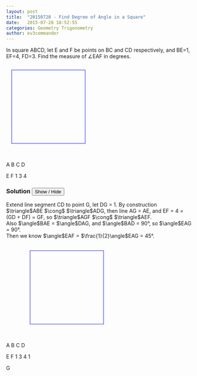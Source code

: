 ```yaml
---
layout: post
title:  "20150728 - Find Degree of Angle in a Square"
date:   2015-07-28 18:52:55
categories: Geometry Trigonometry
author: ev3commander
---
```


In square ABCD, let E and F be points on BC and CD respectively, and BE=1, EF=4, FD=3. Find the measure of $\angle$EAF in degrees.

<svg width="250" height="250">
  <rect x="15" y="15" width="200" height="200" style="fill:none;stroke:blue;stroke-width:1"/>

  <text x="4" y="15" fill="blue">A</text>
  <text x="214" y="15" fill="blue">B</text>
  <text x="214" y="222" fill="blue">C</text>
  <text x="4" y="222" fill="blue">D</text>

  <text x="214" y="70" fill="red">E</text>
  <text x="120" y="230" fill="red">F</text>
  <text x="215" y="45" fill="blue">1</text>
  <text x="80" y="230" fill="blue">3</text>
  <text x="170" y="165" fill="blue">4</text>


  <line x1="15" y1="15" x2="214" y2="60" style="stroke:rgb(255,0,0);stroke-width:1"/>
  <line x1="214" y1="60" x2="116" y2="214" style="stroke:rgb(255,0,0);stroke-width:1"/>
  <line x1="15" y1="15" x2="116" y2="214" style="stroke:rgb(255,0,0);stroke-width:1"/>
  
</svg>


### Solution <button>Show / Hide</button>

<solution>
Extend line segment CD to point G, let DG = 1. By construction $\triangle$ABE $\cong$ $\triangle$ADG, then line AG = AE, and EF = 4 = (GD + DF) = GF, so $\triangle$AGF $\cong$ $\triangle$AEF. <br>
Also $\angle$BAE = $\angle$DAG, and $\angle$BAD = 90&deg;, so $\angle$EAG = 90&deg;. <br>
Then we know $\angle$EAF = $\frac{1}{2}\angle$EAG = 45&deg;.
<br><br>
<svg width="350" height="250">
  <rect x="65" y="15" width="200" height="200" style="fill:none;stroke:blue;stroke-width:1"/>

  <text x="64" y="15" fill="blue">A</text>
  <text x="274" y="15" fill="blue">B</text>
  <text x="274" y="222" fill="blue">C</text>
  <text x="64" y="230" fill="blue">D</text>

  <text x="274" y="70" fill="red">E</text>
  <text x="170" y="230" fill="red">F</text>
  <text x="271" y="45" fill="blue">1</text>
  <text x="130" y="230" fill="blue">3</text>
  <text x="205" y="150" fill="blue">4</text>
  <text x="30" y="230" fill="green">1</text>

  <line x1="65" y1="15" x2="264" y2="60" style="stroke:rgb(255,0,0);stroke-width:1"/>
  <line x1="264" y1="60" x2="176" y2="214" style="stroke:rgb(255,0,0);stroke-width:1"/>
  <line x1="65" y1="15" x2="176" y2="214" style="stroke:rgb(255,0,0);stroke-width:1"/>

  <text x="1" y="230" fill="green">G</text>
  <line x1="10" y1="214" x2="70" y2="214" style="stroke:rgb(0,255,0);stroke-width:1"/>
  <line x1="10" y1="214" x2="65" y2="15" style="stroke:rgb(0,255,0);stroke-width:1"/>
  
</svg>
</solution>

